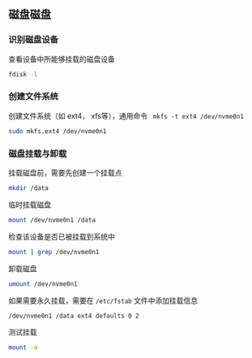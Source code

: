 ## 磁盘磁盘

### 识别磁盘设备

查看设备中所能够挂载的磁盘设备

```bash
fdisk -l
```

### 创建文件系统

创建文件系统（如 ext4， xfs等），通用命令 `
mkfs -t ext4 /dev/nvme0n1`

```bash
sudo mkfs.ext4 /dev/nvme0n1
```

### 磁盘挂载与卸载

挂载磁盘前，需要先创建一个挂载点

```bash
mkdir /data
```

临时挂载磁盘

```bash
mount /dev/nvme0n1 /data
```

检查该设备是否已被挂载到系统中

```bash
mount | grep /dev/nvme0n1
```

卸载磁盘

```bash
umount /dev/nvme0n1
```

如果需要永久挂载，需要在 `/etc/fstab` 文件中添加挂载信息

```bash
/dev/nvme0n1 /data ext4 defaults 0 2
```

测试挂载

```bash
mount -a
```
